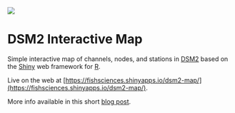 ![](docs/img/screenshot.png)

# DSM2 Interactive Map

Simple interactive map of channels, nodes, and stations in [DSM2](https://water.ca.gov/Library/Modeling-and-Analysis/Bay-Delta-Region-models-and-tools/Delta-Simulation-Model-II) based on the [Shiny](https://shiny.rstudio.com/) web framework for [R](https://www.r-project.org/).

Live on the web at [https://fishsciences.shinyapps.io/dsm2-map/](https://fishsciences.shinyapps.io/dsm2-map/).

More info available in this short [blog post](https://www.travishinkelman.com/post/dsm2-interactive-map/).
